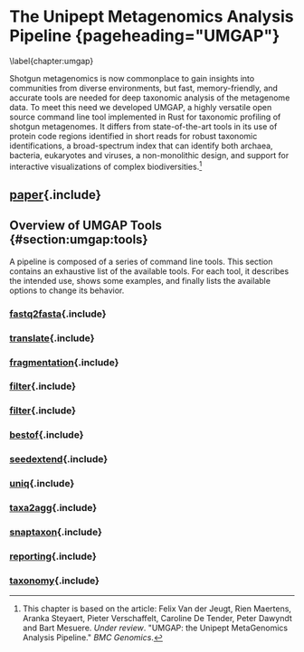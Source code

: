 # The Unipept Metagenomics Analysis Pipeline {pageheading="UMGAP"}
\label{chapter:umgap}

Shotgun metagenomics is now commonplace to gain insights into
communities from diverse environments, but fast, memory-friendly, and
accurate tools are needed for deep taxonomic analysis of the metagenome
data. To meet this need we developed UMGAP, a highly versatile open
source command line tool implemented in Rust for taxonomic profiling of
shotgun metagenomes. It differs from state-of-the-art tools in its use
of protein code regions identified in short reads for robust taxonomic
identifications, a broad-spectrum index that can identify both archaea,
bacteria, eukaryotes and viruses, a non-monolithic design, and support
for interactive visualizations of complex biodiversities.[^foot:umgap]

[^foot:umgap]: This chapter is based on the article: Felix Van der
Jeugt, Rien Maertens, Aranka Steyaert, Pieter Verschaffelt, Caroline
De Tender, Peter Dawyndt and Bart Mesuere. *Under review*. "UMGAP: the
Unipept MetaGenomics Analysis Pipeline." *BMC Genomics*.

## [paper](paper.md){.include}

## Overview of UMGAP Tools {#section:umgap:tools}

A pipeline is composed of a series of command line tools. This section
contains an exhaustive list of the available tools. For each tool, it
describes the intended use, shows some examples, and finally lists the
available options to change its behavior.

### [fastq2fasta](components/fastq2fasta.md){.include}

### [translate](components/translate.md){.include}

### [fragmentation](components/fragmentation.md){.include}

### [filter](components/filter.md){.include}

### [filter](components/pept2lca.md){.include}

### [bestof](components/bestof.md){.include}

### [seedextend](components/seedextend.md){.include}

### [uniq](components/uniq.md){.include}

### [taxa2agg](components/taxa2agg.md){.include}

### [snaptaxon](components/snaptaxon.md){.include}

### [reporting](components/reporting.md){.include}

### [taxonomy](components/taxonomy.md){.include}
